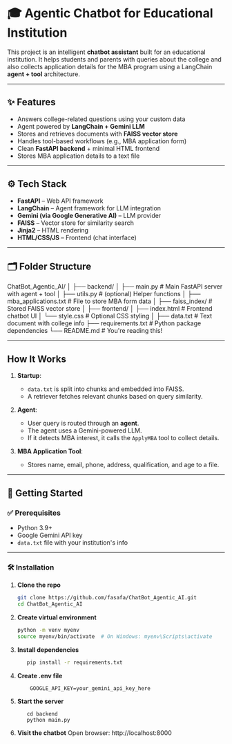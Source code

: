 # 🎓 Agentic Chatbot for Educational Institution

This project is an intelligent **chatbot assistant** built for an educational institution. It helps students and parents with queries about the college and also collects application details for the MBA program using a LangChain **agent + tool** architecture.

---

## ✨ Features

- Answers college-related questions using your custom data
- Agent powered by **LangChain + Gemini LLM**
- Stores and retrieves documents with **FAISS vector store**
- Handles tool-based workflows (e.g., MBA application form)
- Clean **FastAPI backend** + minimal HTML frontend
- Stores MBA application details to a text file

---

## ⚙️ Tech Stack

- **FastAPI** – Web API framework  
- **LangChain** – Agent framework for LLM integration  
- **Gemini (via Google Generative AI)** – LLM provider  
- **FAISS** – Vector store for similarity search  
- **Jinja2** – HTML rendering  
- **HTML/CSS/JS** – Frontend (chat interface)

---

## 🗂 Folder Structure

ChatBot_Agentic_AI/
│
├── backend/
│ ├── main.py # Main FastAPI server with agent + tool
│ ├── utils.py # (optional) Helper functions
│ ├── mba_applications.txt # File to store MBA form data
│ ├── faiss_index/ # Stored FAISS vector store
│
├── frontend/
│ ├── index.html # Frontend chatbot UI
│ └── style.css # Optional CSS styling
│
├── data.txt # Text document with college info
├── requirements.txt # Python package dependencies
└── README.md # You're reading this!



---

##  How It Works

1. **Startup**:
   - `data.txt` is split into chunks and embedded into FAISS.
   - A retriever fetches relevant chunks based on query similarity.

2. **Agent**:
   - User query is routed through an **agent**.
   - The agent uses a Gemini-powered LLM.
   - If it detects MBA interest, it calls the `ApplyMBA` tool to collect details.

3. **MBA Application Tool**:
   - Stores name, email, phone, address, qualification, and age to a file.

---

## 🚀 Getting Started

### ✅ Prerequisites

- Python 3.9+
- Google Gemini API key
- `data.txt` file with your institution's info

---

### 🛠️ Installation

1. **Clone the repo**

   ```bash
   git clone https://github.com/fasafa/ChatBot_Agentic_AI.git
   cd ChatBot_Agentic_AI
   ```

2. **Create virtual environment**

   ```bash
   python -m venv myenv
   source myenv/bin/activate  # On Windows: myenv\Scripts\activate
   ```

3. **Install dependencies**

   ```bash
      pip install -r requirements.txt
   ```

4. **Create .env file**
   ```
       GOOGLE_API_KEY=your_gemini_api_key_here
   ```
5. **Start the server**
   ```
      cd backend
      python main.py
   ```
6. **Visit the chatbot**
    Open browser: http://localhost:8000 


   








